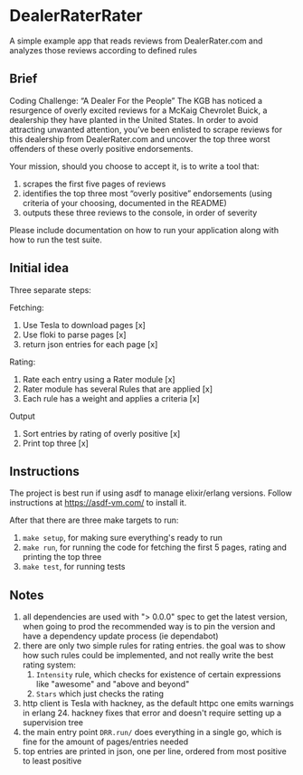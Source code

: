 # DealerRaterRater

A simple example app that reads reviews from DealerRater.com and analyzes those reviews according to defined rules

## Brief

Coding Challenge: “A Dealer For the People”
The KGB has noticed a resurgence of overly excited reviews for a McKaig Chevrolet Buick, a dealership they have planted in the United States. In order to avoid attracting unwanted attention, you’ve been enlisted to scrape reviews for this dealership from DealerRater.com and uncover the top three worst offenders of these overly positive endorsements.

Your mission, should you choose to accept it, is to write a tool that:

1. scrapes the first five pages of reviews
2. identifies the top three most “overly positive” endorsements (using criteria of your choosing, documented in the README)
3. outputs these three reviews to the console, in order of severity

Please include documentation on how to run your application along with how to run the test suite.

## Initial idea

Three separate steps:

Fetching:
1. Use Tesla to download pages [x]
2. Use floki to parse pages [x]
3. return json entries for each page [x]

Rating:
1. Rate each entry using a Rater module [x]
2. Rater module has several Rules that are applied [x]
3. Each rule has a weight and applies a criteria [x]

Output
1. Sort entries by rating of overly positive [x]
2. Print top three [x]

## Instructions

The project is best run if using asdf to manage elixir/erlang versions. 
Follow instructions at https://asdf-vm.com/ to install it.

After that there are three make targets to run:

1. `make setup`, for making sure everything's ready to run
2. `make run`, for running the code for fetching the first 5 pages, rating and printing the top three
3. `make test`, for running tests

## Notes

1. all dependencies are used with "> 0.0.0" spec to get the latest version, when going to prod the recommended way is to pin the version and have a dependency update process (ie dependabot)
2. there are only two simple rules for rating entries. the goal was to show how such rules could be implemented, and not really write the best rating system:
   1. `Intensity` rule, which checks for existence of certain expressions like "awesome" and "above and beyond"
   2. `Stars` which just checks the rating
3. http client is Tesla with hackney, as the default httpc one emits warnings in erlang 24. hackney fixes that error and doesn't require setting up a supervision tree
4. the main entry point `DRR.run/` does everything in a single go, which is fine for the amount of pages/entries needed
5. top entries are printed in json, one per line, ordered from most positive to least positive 